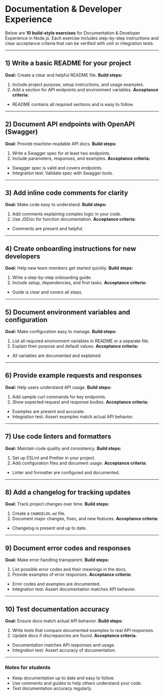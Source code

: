 # Documentation & Developer Experience

Below are **10 build‑style exercises** for Documentation & Developer Experience in Node.js. Each exercise includes step-by-step instructions and clear acceptance criteria that can be verified with unit or integration tests.

* * *

## 1) Write a basic README for your project

**Goal:** Create a clear and helpful README file.
**Build steps:**

1. Include project purpose, setup instructions, and usage examples.
2. Add a section for API endpoints and environment variables.
**Acceptance criteria:**

- README contains all required sections and is easy to follow.

* * *

## 2) Document API endpoints with OpenAPI (Swagger)

**Goal:** Provide machine-readable API docs.
**Build steps:**

1. Write a Swagger spec for at least two endpoints.
2. Include parameters, responses, and examples.
**Acceptance criteria:**

- Swagger spec is valid and covers endpoints.
- Integration test: Validate spec with Swagger tools.

* * *

## 3) Add inline code comments for clarity

**Goal:** Make code easy to understand.
**Build steps:**

1. Add comments explaining complex logic in your code.
2. Use JSDoc for function documentation.
**Acceptance criteria:**

- Comments are present and helpful.

* * *

## 4) Create onboarding instructions for new developers

**Goal:** Help new team members get started quickly.
**Build steps:**

1. Write a step-by-step onboarding guide.
2. Include setup, dependencies, and first tasks.
**Acceptance criteria:**

- Guide is clear and covers all steps.

* * *

## 5) Document environment variables and configuration

**Goal:** Make configuration easy to manage.
**Build steps:**

1. List all required environment variables in README or a separate file.
2. Explain their purpose and default values.
**Acceptance criteria:**

- All variables are documented and explained.

* * *

## 6) Provide example requests and responses

**Goal:** Help users understand API usage.
**Build steps:**

1. Add sample curl commands for key endpoints.
2. Show expected request and response bodies.
**Acceptance criteria:**

- Examples are present and accurate.
- Integration test: Assert examples match actual API behavior.

* * *

## 7) Use code linters and formatters

**Goal:** Maintain code quality and consistency.
**Build steps:**

1. Set up ESLint and Prettier in your project.
2. Add configuration files and document usage.
**Acceptance criteria:**

- Linter and formatter are configured and documented.

* * *

## 8) Add a changelog for tracking updates

**Goal:** Track project changes over time.
**Build steps:**

1. Create a `CHANGELOG.md` file.
2. Document major changes, fixes, and new features.
**Acceptance criteria:**

- Changelog is present and up to date.

* * *

## 9) Document error codes and responses

**Goal:** Make error handling transparent.
**Build steps:**

1. List possible error codes and their meanings in the docs.
2. Provide examples of error responses.
**Acceptance criteria:**

- Error codes and examples are documented.
- Integration test: Assert documentation matches API behavior.

* * *

## 10) Test documentation accuracy

**Goal:** Ensure docs match actual API behavior.
**Build steps:**

1. Write tests that compare documented examples to real API responses.
2. Update docs if discrepancies are found.
**Acceptance criteria:**

- Documentation matches API responses and usage.
- Integration test: Assert accuracy of documentation.

* * *

### Notes for students

- Keep documentation up to date and easy to follow.
- Use comments and guides to help others understand your code.
- Test documentation accuracy regularly.
